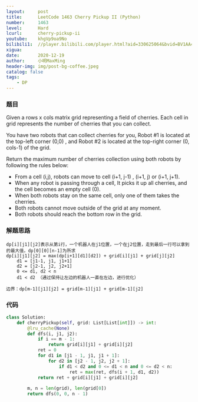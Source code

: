 ```yaml
---
layout:     post
title:      LeetCode 1463 Cherry Pickup II (Python)
number:     1463
level:      Hard
lcurl:      cherry-pickup-ii
youtube:    khgVp9oa9No
bilibili1:  //player.bilibili.com/player.html?aid=330625064&bvid=BV1AA411s7Tc&cid=268509226&page=1
xigua:      
date:       2020-12-19
author:     小明MaxMing
header-img: img/post-bg-coffee.jpeg
catalog: false
tags:
    - DP
---
```


### 题目

Given a rows x cols matrix grid representing a field of cherries. Each cell in grid represents the number of cherries that you can collect.

You have two robots that can collect cherries for you, Robot #1 is located at the top-left corner (0,0) , and Robot #2 is located at the top-right corner (0, cols-1) of the grid.

Return the maximum number of cherries collection using both robots  by following the rules below:

- From a cell (i,j), robots can move to cell (i+1, j-1) , (i+1, j) or (i+1, j+1).
- When any robot is passing through a cell, It picks it up all cherries, and the cell becomes an empty cell (0).
- When both robots stay on the same cell, only one of them takes the cherries.
- Both robots cannot move outside of the grid at any moment.
- Both robots should reach the bottom row in the grid.

### 解题思路

```
dp[i][j1][j2]表示从第i行，一个机器人在j1位置，一个在j2位置，走到最后一行可以拿到的最大值，dp[0][0][n-1]为所求
dp[i][j1][j2] = max(dp[i+1][d1][d2]) + grid[i][j1] + grid[j][j2]
    d1 = [j1-1, j1, j1+1]
    d2 = [j2-1, j2, j2+1]
    0 <= d1, d2 < n
    d1 < d2 （通过保持让左边的机器人一直在左边，进行优化）

边界：dp[m-1][j1][j2] = grid[m-1][j1] + grid[m-1][j2]
```

### 代码
```python
class Solution:
    def cherryPickup(self, grid: List[List[int]]) -> int:
        @lru_cache(None)
        def dfs(i, j1, j2):
            if i == m - 1:
                return grid[i][j1] + grid[i][j2]
            ret = 0
            for d1 in [j1 - 1, j1, j1 + 1]:
                for d2 in [j2 - 1, j2, j2 + 1]:
                    if d1 < d2 and 0 <= d1 < n and 0 <= d2 < n:
                        ret = max(ret, dfs(i + 1, d1, d2))
            return ret + grid[i][j1] + grid[i][j2]
        
        m, n = len(grid), len(grid[0])
        return dfs(0, 0, n - 1)
```
